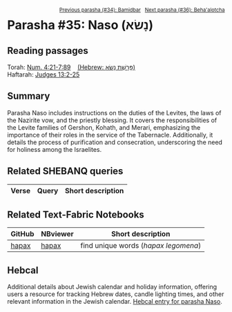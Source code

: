 <span style="float: right;"><sup><a href="../34%20-%20Bamidbar">Previous parasha (#34): Bamidbar</a> &nbsp;&nbsp;<a href="../36%20-%20BehaAlotcha">Next parasha (#36): Beha'alotcha</a></sup></span>

# Parasha #35: Naso (נָשׂא)

## Reading passages

Torah: [Num. 4:21-7:89](https://www.stepbible.org/?q=version=NASB2020|reference=Num.4:21-7:89&options=HNVUG) &nbsp;&nbsp; [(Hebrew: פָּרָשַׁת נָשׂא)](https://tikkun.io/#/p/naso)<br>
Haftarah: 
[Judges 13:2-25 ](https://www.stepbible.org/?q=version=NASB2020|reference=Jdg.13:2-25&options=HNVUG)

## Summary

Parasha Naso includes instructions on the duties of the Levites, the laws of the Nazirite vow, and the priestly blessing. It covers the responsibilities of the Levite families of Gershon, Kohath, and Merari, emphasizing the importance of their roles in the service of the Tabernacle. Additionally, it details the process of purification and consecration, underscoring the need for holiness among the Israelites​​.

## Related SHEBANQ queries

Verse | Query | Short description
--- | --- | --- 


## Related Text-Fabric Notebooks

GitHub | NBviewer | Short description
---|---|---
[hapax](hapax.ipynb) | [hapax](https://nbviewer.org/github/tonyjurg/Parashot/blob/main/WeeklyParasha/35%20-%20Naso/hapax.ipynb)| find unique words (*hapax legomena*)

## Hebcal

Additional details about Jewish calendar and holiday information, offering users a resource for tracking Hebrew dates, candle lighting times, and other relevant information in the Jewish calendar. [Hebcal entry for parasha Naso](https://www.hebcal.com/sedrot/naso).

